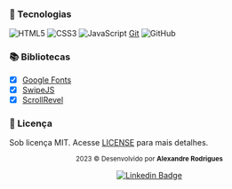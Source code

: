 
### 🚀 Tecnologias      
![HTML5](https://img.shields.io/badge/html5-%23E34F26.svg?style=for-the-badge&logo=html5&logoColor=white)
![CSS3](https://img.shields.io/badge/css3-%231572B6.svg?style=for-the-badge&logo=css3&logoColor=white)
![JavaScript](https://img.shields.io/badge/javascript-%23323330.svg?style=for-the-badge&logo=javascript&logoColor=%23F7DF1E)
[Git](https://img.shields.io/badge/git-%23F05033.svg?style=for-the-badge&logo=git&logoColor=white) ![GitHub](https://img.shields.io/badge/github-%23121011.svg?style=for-the-badge&logo=github&logoColor=white)

### 📚 Bibliotecas

- [x] [Google Fonts](https://fonts.google.com/) 
- [x] [SwipeJS](https://github.com/nolimits4web/Swiper)
- [x] [ScrollRevel](https://scrollrevealjs.org)

### 📝 Licença
 Sob licença MIT. 
 Acesse [LICENSE](.github/LICENSE.md) para mais detalhes.

<div align="center">
</p>
  <small> 2023 © Desenvolvido por <strong>Alexandre Rodrigues</strong></small>

  [![Linkedin Badge](https://img.shields.io/badge/-Alexandre%20Rodrigues-0081d2?style=flat-square&logo=Linkedin&logoColor=white&link=https://www.linkedin.com/in/alexandrerodriguesd/)](https://www.linkedin.com/in/alexandrerodriguesd/) 
</div>

